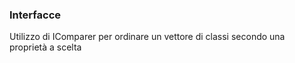 ### Interfacce
Utilizzo di IComparer per ordinare un vettore di classi secondo una proprietà a scelta
